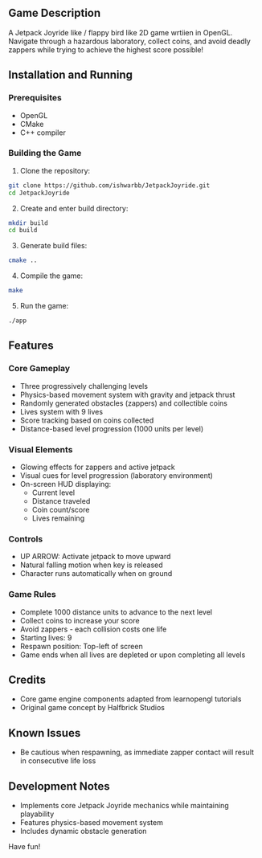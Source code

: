 ## Game Description

A Jetpack Joyride like / flappy bird like 2D game wrtiien in OpenGL.  Navigate through a hazardous laboratory, collect coins, and avoid deadly zappers while trying to achieve the highest score possible!


## Installation and Running

### Prerequisites
- OpenGL
- CMake
- C++ compiler

### Building the Game

1. Clone the repository:
```bash
git clone https://github.com/ishwarbb/JetpackJoyride.git
cd JetpackJoyride
```

2. Create and enter build directory:
```bash
mkdir build
cd build
```

3. Generate build files:
```bash
cmake ..
```

4. Compile the game:
```bash
make
```

5. Run the game:
```bash
./app
```


## Features

### Core Gameplay
- Three progressively challenging levels
- Physics-based movement system with gravity and jetpack thrust
- Randomly generated obstacles (zappers) and collectible coins
- Lives system with 9 lives
- Score tracking based on coins collected
- Distance-based level progression (1000 units per level)

### Visual Elements
- Glowing effects for zappers and active jetpack
- Visual cues for level progression (laboratory environment)
- On-screen HUD displaying:
  - Current level
  - Distance traveled
  - Coin count/score
  - Lives remaining

### Controls
- UP ARROW: Activate jetpack to move upward
- Natural falling motion when key is released
- Character runs automatically when on ground

### Game Rules
- Complete 1000 distance units to advance to the next level
- Collect coins to increase your score
- Avoid zappers - each collision costs one life
- Starting lives: 9
- Respawn position: Top-left of screen
- Game ends when all lives are depleted or upon completing all levels


## Credits
- Core game engine components adapted from learnopengl tutorials
- Original game concept by Halfbrick Studios

## Known Issues
- Be cautious when respawning, as immediate zapper contact will result in consecutive life loss

## Development Notes
- Implements core Jetpack Joyride mechanics while maintaining playability
- Features physics-based movement system
- Includes dynamic obstacle generation

Have fun!
